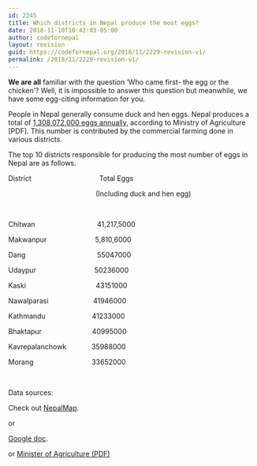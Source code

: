 ```yaml
---
id: 2245
title: Which districts in Nepal produce the most eggs?
date: 2018-11-10T10:42:03-05:00
author: codefornepal
layout: revision
guid: https://codefornepal.org/2018/11/2229-revision-v1/
permalink: /2018/11/2229-revision-v1/
---
```

<span style="font-weight: 400;"><strong>We are all</strong> familiar with the question ‘Who came first- the egg or the chicken’? Well, it is impossible to answer this question but meanwhile, we have some egg-citing information for you.</span>

<span style="font-weight: 400;">People in Nepal generally consume duck and hen eggs. Nepal produces a total of <a href="https://nepalmap.org/profiles/country-NP-nepal/#agriculture-egg-production">1,308,072,000 eggs annually</a>, according to Ministry of Agriculture [PDF]. This number is contributed by the commercial farming done in various districts.</span>

  


<span style="font-weight: 400;">The top 10 districts responsible for producing the most number of eggs in Nepal are as follows.</span>

<span style="font-weight: 400;">District                                   Total Eggs</span>

 <span style="font-weight: 400;">                                             (Including duck and hen egg)</span>

&nbsp;

<span style="font-weight: 400;">Chitwan                                41,217,5000</span>

<span style="font-weight: 400;">Makwanpur                         5,810,6000</span>

<span style="font-weight: 400;">Dang                                     55047000</span>

<span style="font-weight: 400;">Udaypur                              50236000</span>

<span style="font-weight: 400;">Kaski                                    43151000</span>

<span style="font-weight: 400;">Nawalparasi                       41946000</span>

<span style="font-weight: 400;">Kathmandu                        41233000</span>

<span style="font-weight: 400;">Bhaktapur                          40995000</span>

<span style="font-weight: 400;">Kavrepalanchowk             35988000</span>

<span style="font-weight: 400;">Morang                              33652000</span>

&nbsp;

<span style="font-weight: 400;">Data sources: </span>

<span style="font-weight: 400;">Check out </span>[<span style="font-weight: 400;">NepalMap</span>](https://nepalmap.org/data/table/?table=AGRICULTURE_EGGS&geo_ids=country-NP,district%7Ccountry-NP&primary_geo_id=country-NP#valueType%7Cestimate)<span style="font-weight: 400;">.</span>

or

[Google doc](https://docs.google.com/spreadsheets/d/1tecKVplu6FW2Y3kM3PzV0bhCuXiY0p1HfhBZczxd7X8/edit?ts=5b4198ce#gid=658326513).

or [Minister of Agriculture (PDF)](http://moad.gov.np/public/uploads/1142453195-STATISTIC%20AGRICULTURE%20BOOK_2016.pdf)